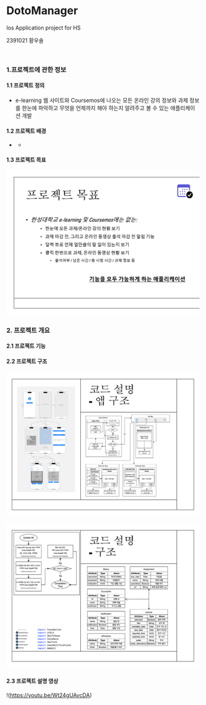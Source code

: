 # DotoManager
Ios Application project for HS

2391021 황우솔

<br>

### 1.프로젝트에 관한 정보

#### 1.1 프로젝트 정의
* e-learning 웹 사이트와 Coursemos에 나오는 모든 온라인 강의 정보와 과제 정보를 한눈에 파악하고 무엇을 언제까지 해야 하는지 알려주고 볼 수 있는 애플리케이션 개발


#### 1.2 프로젝트 배경
* - 

#### 1.3 프로젝트 목표
![image](Image/Project-Goal.png)

### 2. 프로젝트 개요

#### 2.1 프로젝트 기능



#### 2.2 프로젝트 구조
![image](Image/UI-View.png)

![image](Image/Data-View.png)


#### 2.3 프로젝트 설명 영상
!(https://youtu.be/Wt24gUAvcDA)
